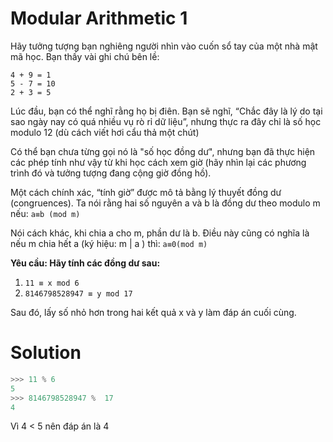 # Modular Arithmetic 1

Hãy tưởng tượng bạn nghiêng người nhìn vào cuốn sổ tay của một nhà mật mã học. Bạn thấy vài ghi chú bên lề:

```
4 + 9 = 1  
5 - 7 = 10  
2 + 3 = 5  
```
Lúc đầu, bạn có thể nghĩ rằng họ bị điên. Bạn sẽ nghĩ, “Chắc đây là lý do tại sao ngày nay có quá nhiều vụ rò rỉ dữ liệu”, nhưng thực ra đây chỉ là số học modulo 12 (dù cách viết hơi cẩu thả một chút)

Có thể bạn chưa từng gọi nó là "số học đồng dư", nhưng bạn đã thực hiện các phép tính như vậy từ khi học cách xem giờ (hãy nhìn lại các phương trình đó và tưởng tượng đang cộng giờ đồng hồ).

Một cách chính xác, “tính giờ” được mô tả bằng lý thuyết đồng dư (congruences). Ta nói rằng hai số nguyên a và b là đồng dư theo modulo m nếu:
`a≡b (mod m)`

Nói cách khác, khi chia a cho m, phần dư là b. Điều này cũng có nghĩa là nếu m chia hết a (ký hiệu: m | a ) thì: `a≡0(mod m)`

**Yêu cầu: Hãy tính các đồng dư sau:**
1. `11 ≡ x mod 6`
2. `8146798528947 ≡ y mod 17`

Sau đó, lấy số nhỏ hơn trong hai kết quả x và y làm đáp án cuối cùng.

# Solution

```python
>>> 11 % 6
5
>>> 8146798528947 %  17
4
```

Vì 4 < 5 nên đáp án là 4
